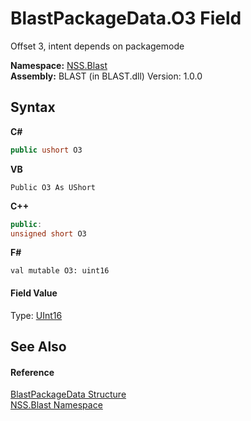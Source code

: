 # BlastPackageData.O3 Field
 

Offset 3, intent depends on packagemode

**Namespace:**&nbsp;<a href="88b55311-4a89-0894-e27a-e157e443c7f7.md">NSS.Blast</a><br />**Assembly:**&nbsp;BLAST (in BLAST.dll) Version: 1.0.0

## Syntax

**C#**<br />
``` C#
public ushort O3
```

**VB**<br />
``` VB
Public O3 As UShort
```

**C++**<br />
``` C++
public:
unsigned short O3
```

**F#**<br />
``` F#
val mutable O3: uint16
```


#### Field Value
Type: <a href="https://docs.microsoft.com/dotnet/api/system.uint16" target="_blank" rel="noopener noreferrer">UInt16</a>

## See Also


#### Reference
<a href="08d36c75-b5dc-8eaf-5936-daa952653fa2.md">BlastPackageData Structure</a><br /><a href="88b55311-4a89-0894-e27a-e157e443c7f7.md">NSS.Blast Namespace</a><br />